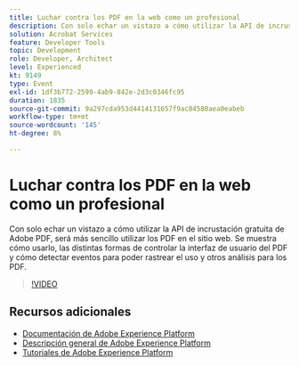 ```yaml
---
title: Luchar contra los PDF en la web como un profesional
description: Con solo echar un vistazo a cómo utilizar la API de incrustación gratuita de Adobe PDF, será más sencillo utilizar los PDF en el sitio web. Se muestra cómo usarlo, las distintas formas de controlar la interfaz de usuario del PDF y cómo detectar eventos para poder rastrear el uso y otros análisis para los PDF.
solution: Acrobat Services
feature: Developer Tools
topic: Development
role: Developer, Architect
level: Experienced
kt: 9149
type: Event
exl-id: 1df3b772-2599-4ab9-842e-2d3c0346fc95
duration: 1835
source-git-commit: 9a297cda953d4414131657f9ac84580aea0eabeb
workflow-type: tm+mt
source-wordcount: '145'
ht-degree: 8%

---
```


# Luchar contra los PDF en la web como un profesional

Con solo echar un vistazo a cómo utilizar la API de incrustación gratuita de Adobe PDF, será más sencillo utilizar los PDF en el sitio web. Se muestra cómo usarlo, las distintas formas de controlar la interfaz de usuario del PDF y cómo detectar eventos para poder rastrear el uso y otros análisis para los PDF.


>[!VIDEO](https://video.tv.adobe.com/v/337602/?quality=12&learn=on&hidetitle=true)

## Recursos adicionales

- [Documentación de Adobe Experience Platform](https://experienceleague.adobe.com/docs/experience-platform.html?lang=es)
- [Descripción general de Adobe Experience Platform](https://experienceleague.adobe.com/docs/experience-platform/landing/home.html?lang=es)
- [Tutoriales de Adobe Experience Platform](https://experienceleague.adobe.com/docs/platform-learn/tutorials/overview.html?lang=es)
